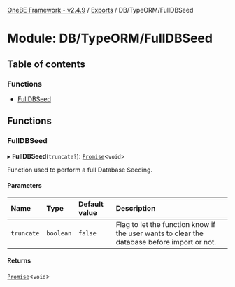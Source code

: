 [OneBE Framework - v2.4.9](../README.md) / [Exports](../modules.md) / DB/TypeORM/FullDBSeed

# Module: DB/TypeORM/FullDBSeed

## Table of contents

### Functions

- [FullDBSeed](DB_TypeORM_FullDBSeed.md#fulldbseed)

## Functions

### FullDBSeed

▸ **FullDBSeed**(`truncate?`): [`Promise`]( https://developer.mozilla.org/en-US/docs/Web/JavaScript/Reference/Global_Objects/Promise )<`void`\>

Function used to perform a full Database Seeding.

#### Parameters

| Name | Type | Default value | Description |
| :------ | :------ | :------ | :------ |
| `truncate` | `boolean` | `false` | Flag to let the function know if the user wants to clear the database before import or not. |

#### Returns

[`Promise`]( https://developer.mozilla.org/en-US/docs/Web/JavaScript/Reference/Global_Objects/Promise )<`void`\>
